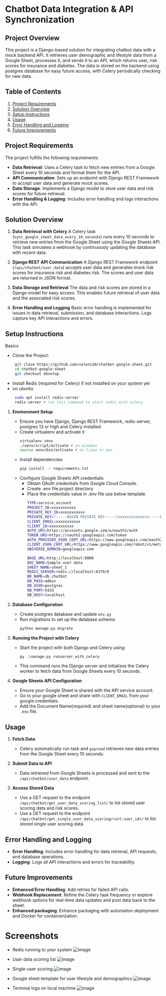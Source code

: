 
# Chatbot Data Integration & API Synchronization

## Project Overview
This project is a Django-based solution for integrating chatbot data with a mock backend API. It retrieves user demographic and lifestyle data from a Google Sheet, processes it, and sends it to an API, which returns user, risk scores for insurance and diabetes. The data is stored on the backend using postgres database for easy future access, with Celery periodically checking for new data.

## Table of Contents
1. [Project Requirements](#project-requirements)
2. [Solution Overview](#solution-overview)
3. [Setup Instructions](#setup-instructions)
4. [Usage](#usage)
5. [Error Handling and Logging](#error-handling-and-logging)
6. [Future Improvements](#future-improvements)

## Project Requirements
The project fulfills the following requirements:
- **Data Retrieval**: Uses a Celery task to fetch new entries from a Google Sheet every 10 seconds and format them for the API.
- **API Communication**: Sets up an endpoint with Django REST Framework to accept user data and generate mock scores.
- **Data Storage**: Implements a Django model to store user data and risk scores for future retrieval.
- **Error Handling & Logging**: Includes error handling and logs interactions with the API.

## Solution Overview

1. **Data Retrieval with Celery**
   A Celery task (`sync_google_sheet_data_every_10_seconds`) runs every 10 seconds to retrieve new entries from the Google Sheet using the Google Sheets API. This task simulates a webhook by continuously updating the database with recent data.

2. **Django REST API Communication**
   A Django REST Framework endpoint (`/api/chatbot/user_data`) accepts user data and generates mock risk scores for insurance risk and diabetes risk. The scores and user data are returned in JSON format.

3. **Data Storage and Retrieval**
   The data and risk scores are stored in a Django model for easy access. This enables future retrieval of user data and the associated risk scores.

4. **Error Handling and Logging**
   Basic error handling is implemented for issues in data retrieval, submission, and database interactions. Logs capture key API interactions and errors.

## Setup Instructions

Basics
- Clone the Project:
    ```bash
     git close https://github.com/valens10/chatbot-google-sheet.git
     cd chatbot-google-sheet
     git checkout develop
     ```
- Install Redis (required for Celery) if not installed on your system yet
- on ubuntu
    ```bash
     sudo apt install redis-server
     redis-server # run this command to start redis with celery
     ```

1. **Environment Setup**
   - Ensure you have Django, Django REST Framework, redis-server, postgres 13 or high and Celery installed.
   - Create virtualenv and activate it
      ```bash
     virtualenv venv
     ./venv/script/activate # on windows
     source venv/bin/activate # on linux or mac
     ```
   - Install dependencies:
     ```bash
     pip install -r requirements.txt
     ```
   - Configure Google Sheets API credentials:
     - Obtain OAuth credentials from Google Cloud Console.
     - Create .env file project directory
     - Place the credentials value in .env file use below template.
        ```bash
        TYPE=service_account
        PROJECT_ID=xxxxxxxxxxx
        PRIVATE_KEY_ID=xxxxxxxxxxx
        PRIVATE_KEY="-----BEGIN PRIVATE KEY-----\nxxxxxxxxxxx\n-----END PRIVATE KEY-----\n"
        CLIENT_EMAIL=xxxxxxxxxxx
        CLIENT_ID=xxxxxxxxxxx
        AUTH_URI=https://accounts.google.com/o/oauth2/auth
        TOKEN_URI=https://oauth2.googleapis.com/token
        AUTH_PROVIDER_X509_CERT_URL=https://www.googleapis.com/oauth2/v1/certs
        CLIENT_X509_CERT_URL=https://www.googleapis.com/robot/v1/metadata/x509/xxxxxxxxxxx
        UNIVERSE_DOMAIN=googleapis.com

        BASE_URL=http://localhost:8000
        DOC_NAME=Sample user data
        SHEET_NAME=sheet_1
        REDIS_SERVER=redis://localhost:6379/0
        BD_NAME=db_chatbot
        DB_PASS=admin
        DB_USER=postgres
        DB_PORT=5433
        DB_HOST=localhost
        ```

2. **Database Configuration**
    - Create postgres database and update `env.py`
   - Run migrations to set up the database schema:
     ```bash
     python manage.py migrate
     ```

3. **Running the Project with Celery**
   - Start the project with both Django and Celery using:
     ```bash
     py .\manage.py runserver_with_celery
     ```
   - This command runs the Django server and initializes the Celery worker to fetch data from Google Sheets every 10 seconds.

4. **Google Sheets API Configuration**
   - Ensure your Google Sheet is shared with the API service account.
   - Go to your google sheet and share with `CLIENT_EMAIL` from your google credentials.
   - Add the Document Name(required) and sheet name(optional) to your `.env` file.

## Usage
1. **Fetch Data**  
   - Celery automatically run task and `gspread` retrieves new data entries from the Google Sheet every 10 seconds.

2. **Submit Data to API**
   - Data retrieved from Google Sheets is processed and sent to the `/api/chatbot/user_data` endpoint.

3. **Access Stored Data**
   - Use a GET request to the endpoint `/api/chatbot/get_user_data_scoring_list/` to list stored user scoring data and risk scores.
   - Use a GET request to the endpoint `/api/chatbot/get_single_user_data_scoring/<int:user_id>/` to list stored single user scoring data.

## Error Handling and Logging
- **Error Handling**: Includes error handling for data retrieval, API requests, and database operations.
- **Logging**: Logs all API interactions and errors for traceability.

## Future Improvements
- **Enhanced Error Handling**: Add retries for failed API calls.
- **Webhook Replacement**: Refine the Celery task frequency or explore webhook options for real-time data updates and post data back to the sheet.
- **Enhanced packaging**: Enhance packaging with automation deployment and Docker for containerization.

# Screenshots
- Redis running to your system
  ![image](https://github.com/user-attachments/assets/c7b64515-590e-4b98-bd82-c37ec298e130)
- User data scoring list
   ![image](https://github.com/user-attachments/assets/145914fc-e02d-4168-a025-bb11dc48cce6)
  
- Single-user scoring
![image](https://github.com/user-attachments/assets/8c08ff7a-ba6c-433b-9356-05e784bdba66)

- Google sheet template for user lifestyle and demographics
  ![image](https://github.com/user-attachments/assets/7a9347e8-f737-4ebc-b9ee-79f4ed073975)

- Terminal logs on local machine
![image](https://github.com/user-attachments/assets/a0906031-e544-4873-b85e-7c827b7c92a8)






